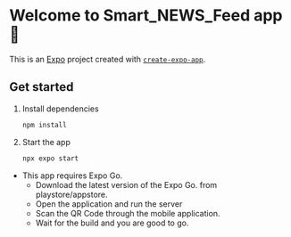 # Welcome to Smart_NEWS_Feed app 👋

This is an [Expo](https://expo.dev) project created with [`create-expo-app`](https://www.npmjs.com/package/create-expo-app).

## Get started

1. Install dependencies

   ```bash
   npm install
   ```

2. Start the app

   ```bash
   npx expo start
   ```

- This app requires Expo Go.
  - Download the latest version of the Expo Go. from playstore/appstore.
  - Open the application and run the server
  - Scan the QR Code through the mobile application.
  - Wait for the build and you are good to go.
